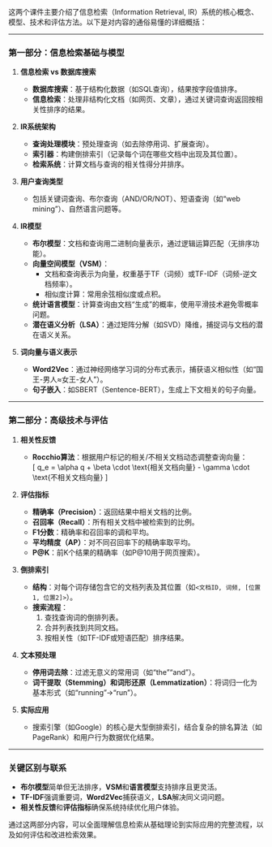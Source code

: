 这两个课件主要介绍了信息检索（Information Retrieval, IR）系统的核心概念、模型、技术和评估方法。以下是对内容的通俗易懂的详细概括：

---

### **第一部分：信息检索基础与模型**
1. **信息检索 vs 数据库搜索**  
   - **数据库搜索**：基于结构化数据（如SQL查询），结果按字段值排序。  
   - **信息检索**：处理非结构化文档（如网页、文章），通过关键词查询返回按相关性排序的结果。

2. **IR系统架构**  
   - **查询处理模块**：预处理查询（如去除停用词、扩展查询）。  
   - **索引器**：构建倒排索引（记录每个词在哪些文档中出现及其位置）。  
   - **检索系统**：计算文档与查询的相关性得分并排序。

3. **用户查询类型**  
   - 包括关键词查询、布尔查询（AND/OR/NOT）、短语查询（如“web mining”）、自然语言问题等。

4. **IR模型**  
   - **布尔模型**：文档和查询用二进制向量表示，通过逻辑运算匹配（无排序功能）。  
   - **向量空间模型（VSM）**：  
     - 文档和查询表示为向量，权重基于TF（词频）或TF-IDF（词频-逆文档频率）。  
     - 相似度计算：常用余弦相似度或点积。  
   - **统计语言模型**：计算查询由文档“生成”的概率，使用平滑技术避免零概率问题。  
   - **潜在语义分析（LSA）**：通过矩阵分解（如SVD）降维，捕捉词与文档的潜在语义关系。

5. **词向量与语义表示**  
   - **Word2Vec**：通过神经网络学习词的分布式表示，捕获语义相似性（如“国王-男人≈女王-女人”）。  
   - **句子嵌入**：如SBERT（Sentence-BERT），生成上下文相关的句子向量。

---

### **第二部分：高级技术与评估**
1. **相关性反馈**  
   - **Rocchio算法**：根据用户标记的相关/不相关文档动态调整查询向量：  
     \[
     q_e = \alpha q + \beta \cdot \text{相关文档向量} - \gamma \cdot \text{不相关文档向量}
     \]

2. **评估指标**  
   - **精确率（Precision）**：返回结果中相关文档的比例。  
   - **召回率（Recall）**：所有相关文档中被检索到的比例。  
   - **F1分数**：精确率和召回率的调和平均。  
   - **平均精度（AP）**：对不同召回率下的精确率取平均。  
   - **P@K**：前K个结果的精确率（如P@10用于网页搜索）。

3. **倒排索引**  
   - **结构**：对每个词存储包含它的文档列表及其位置（如`<文档ID, 词频, [位置1, 位置2]>`）。  
   - **搜索流程**：  
     1. 查找查询词的倒排列表。  
     2. 合并列表找到共同文档。  
     3. 按相关性（如TF-IDF或短语匹配）排序结果。

4. **文本预处理**  
   - **停用词去除**：过滤无意义的常用词（如“the”“and”）。  
   - **词干提取（Stemming）**和**词形还原（Lemmatization）**：将词归一化为基本形式（如“running”→“run”）。

5. **实际应用**  
   - 搜索引擎（如Google）的核心是大型倒排索引，结合复杂的排名算法（如PageRank）和用户行为数据优化结果。

---

### **关键区别与联系**
- **布尔模型**简单但无法排序，**VSM**和**语言模型**支持排序且更灵活。  
- **TF-IDF**强调重要词，**Word2Vec**捕获语义，**LSA**解决同义词问题。  
- **相关性反馈**和**评估指标**确保系统持续优化用户体验。

通过这两部分内容，可以全面理解信息检索从基础理论到实际应用的完整流程，以及如何评估和改进检索效果。
